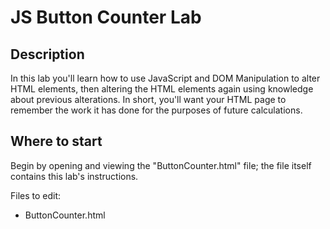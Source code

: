 # JS Button Counter Lab


## Description

In this lab you'll learn how to use JavaScript and DOM Manipulation to alter HTML elements, then altering the HTML elements again using knowledge about previous alterations. In short, you'll want your HTML page to remember the work it has done for the purposes of future calculations.


## Where to start

Begin by opening and viewing the "ButtonCounter.html" file; the file itself contains this lab's instructions.

Files to edit:
- ButtonCounter.html





